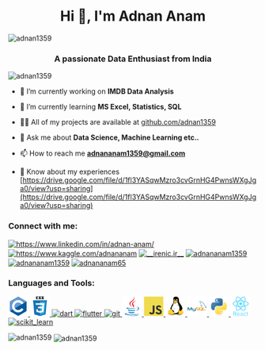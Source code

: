 <h1 align="center">Hi 👋, I'm Adnan Anam</h1>
<img src="https://www.dropbox.com/s/53o80g58o5skwgz/lofi_coding.jpg?dl=0" alt="adnan1359" />
<h3 align="center">A passionate Data Enthusiast from India</h3>

<p align="left"> <img src="https://komarev.com/ghpvc/?username=adnan1359&label=Profile%20views&color=0e75b6&style=flat" alt="adnan1359" /> </p>

- 🔭 I’m currently working on **IMDB Data Analysis**

- 🌱 I’m currently learning **MS Excel, Statistics, SQL**

- 👨‍💻 All of my projects are available at [github.com/adnan1359](github.com/adnan1359)

- 💬 Ask me about **Data Science, Machine Learning etc..**

- 📫 How to reach me **adnananam1359@gmail.com**

- 📄 Know about my experiences [https://drive.google.com/file/d/1fl3YASqwMzro3cvGrnHG4PwnsWXgJga0/view?usp=sharing](https://drive.google.com/file/d/1fl3YASqwMzro3cvGrnHG4PwnsWXgJga0/view?usp=sharing)

<h3 align="left">Connect with me:</h3>
<p align="left">
<a href="https://linkedin.com/in/https://www.linkedin.com/in/adnan-anam/" target="blank"><img align="center" src="https://raw.githubusercontent.com/rahuldkjain/github-profile-readme-generator/master/src/images/icons/Social/linked-in-alt.svg" alt="https://www.linkedin.com/in/adnan-anam/" height="30" width="40" /></a>
<a href="https://kaggle.com/https://www.kaggle.com/adnananam" target="blank"><img align="center" src="https://raw.githubusercontent.com/rahuldkjain/github-profile-readme-generator/master/src/images/icons/Social/kaggle.svg" alt="https://www.kaggle.com/adnananam" height="30" width="40" /></a>
<a href="https://instagram.com/__irenic.ir__" target="blank"><img align="center" src="https://raw.githubusercontent.com/rahuldkjain/github-profile-readme-generator/master/src/images/icons/Social/instagram.svg" alt="__irenic.ir__" height="30" width="40" /></a>
<a href="https://www.codechef.com/users/adnananam1359" target="blank"><img align="center" src="https://cdn.jsdelivr.net/npm/simple-icons@3.1.0/icons/codechef.svg" alt="adnananam1359" height="30" width="40" /></a>
<a href="https://www.hackerrank.com/adnananam1359" target="blank"><img align="center" src="https://raw.githubusercontent.com/rahuldkjain/github-profile-readme-generator/master/src/images/icons/Social/hackerrank.svg" alt="adnananam1359" height="30" width="40" /></a>
<a href="https://www.leetcode.com/adnananam65" target="blank"><img align="center" src="https://raw.githubusercontent.com/rahuldkjain/github-profile-readme-generator/master/src/images/icons/Social/leet-code.svg" alt="adnananam65" height="30" width="40" /></a>
</p>

<h3 align="left">Languages and Tools:</h3>
<p align="left"> <a href="https://www.cprogramming.com/" target="_blank" rel="noreferrer"> <img src="https://raw.githubusercontent.com/devicons/devicon/master/icons/c/c-original.svg" alt="c" width="40" height="40"/> </a> <a href="https://www.w3schools.com/css/" target="_blank" rel="noreferrer"> <img src="https://raw.githubusercontent.com/devicons/devicon/master/icons/css3/css3-original-wordmark.svg" alt="css3" width="40" height="40"/> </a> <a href="https://dart.dev" target="_blank" rel="noreferrer"> <img src="https://www.vectorlogo.zone/logos/dartlang/dartlang-icon.svg" alt="dart" width="40" height="40"/> </a> <a href="https://flutter.dev" target="_blank" rel="noreferrer"> <img src="https://www.vectorlogo.zone/logos/flutterio/flutterio-icon.svg" alt="flutter" width="40" height="40"/> </a> <a href="https://git-scm.com/" target="_blank" rel="noreferrer"> <img src="https://www.vectorlogo.zone/logos/git-scm/git-scm-icon.svg" alt="git" width="40" height="40"/> </a> <a href="https://www.java.com" target="_blank" rel="noreferrer"> <img src="https://raw.githubusercontent.com/devicons/devicon/master/icons/java/java-original.svg" alt="java" width="40" height="40"/> </a> <a href="https://developer.mozilla.org/en-US/docs/Web/JavaScript" target="_blank" rel="noreferrer"> <img src="https://raw.githubusercontent.com/devicons/devicon/master/icons/javascript/javascript-original.svg" alt="javascript" width="40" height="40"/> </a> <a href="https://www.linux.org/" target="_blank" rel="noreferrer"> <img src="https://raw.githubusercontent.com/devicons/devicon/master/icons/linux/linux-original.svg" alt="linux" width="40" height="40"/> </a> <a href="https://www.mysql.com/" target="_blank" rel="noreferrer"> <img src="https://raw.githubusercontent.com/devicons/devicon/master/icons/mysql/mysql-original-wordmark.svg" alt="mysql" width="40" height="40"/> </a> <a href="https://www.python.org" target="_blank" rel="noreferrer"> <img src="https://raw.githubusercontent.com/devicons/devicon/master/icons/python/python-original.svg" alt="python" width="40" height="40"/> </a> <a href="https://reactjs.org/" target="_blank" rel="noreferrer"> <img src="https://raw.githubusercontent.com/devicons/devicon/master/icons/react/react-original-wordmark.svg" alt="react" width="40" height="40"/> </a> <a href="https://scikit-learn.org/" target="_blank" rel="noreferrer"> <img src="https://upload.wikimedia.org/wikipedia/commons/0/05/Scikit_learn_logo_small.svg" alt="scikit_learn" width="40" height="40"/> </a> </p>

<p><img align="left" src="https://github-readme-stats.vercel.app/api/top-langs?username=adnan1359&show_icons=true&locale=en&layout=compact" alt="adnan1359" /></p>

<p>&nbsp;<img align="center" src="https://github-readme-stats.vercel.app/api?username=adnan1359&show_icons=true&locale=en" alt="adnan1359" /></p>

